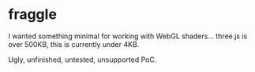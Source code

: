 # fraggle

I wanted something minimal for working with WebGL shaders... three.js is over 500KB, this is currently under 4KB.

Ugly, unfinished, untested, unsupported PoC.
